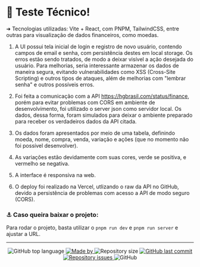 # :butterfly: Teste Técnico!

➜ Tecnologias utilizadas: Vite + React, com PNPM, TailwindCSS, entre outras para visualização de dados financeiros, como moedas.

1. A UI possui tela inicial de login e registro de novo usuário, contendo campos de email e senha, com persistência destes em local storage. Os erros estão sendo tratados, de modo a deixar visível a ação desejada do usuário. Para melhorias, seria interessante armazenar os dados de maneira segura, evitando vulnerabilidades como XSS (Cross-Site Scripting) e outros tipos de ataques, além de melhorias com "lembrar senha" e outros possíveis erros.

2. Foi feita a comunicação com a API https://hgbrasil.com/status/finance, porém para evitar problemas com CORS em ambiente de desenvolvimento, foi utilizado o server json como servidor local. Os dados, dessa forma, foram simulados para deixar o ambiente preparado para receber os verdadeiros dados da API citada.

3. Os dados foram apresentados por meio de uma tabela, definindo moeda, nome, compra, venda, variação e ações (que no momento não foi possível desenvolver).

4. As variações estão devidamente com suas cores, verde se positiva, e vermelho se negativa.

5. A interface é responsiva na web.

6. O deploy foi realizado na Vercel, utlizando o raw da API no GitHub, devido a persistência de problemas com acesso a API de modo seguro (CORS).

### :anchor: Caso queira baixar o projeto:

Para rodar o projeto, basta utilizar o `pnpm run dev` e `pnpm run server` e ajustar a URL.

---

<p align="center">
  <img alt="GitHub top language" src="https://img.shields.io/github/languages/top/oDevBR/rgb-mixin?color=green">

  <a href="https://www.linkedin.com/in/joao-aquino/" target="_blank" rel="noopener noreferrer">
    <img alt="Made by" src="https://img.shields.io/badge/made%20by-joao%20aquino-green">
  </a>

  <img alt="Repository size" src="https://img.shields.io/github/repo-size/oDevBR/rgb-mixin?color=green">

  <a href="https://github.com/oDevBR/rgb-mixin/commits/main">
    <img alt="GitHub last commit" src="https://img.shields.io/github/last-commit/oDevBR/rgb-mixin?color=green">
  </a>

  <a href="https://github.com/oDevBR/moveit/issues">
    <img alt="Repository issues" src="https://img.shields.io/github/issues/oDevBR/rgb-mixin?color=green">
  </a>

  <img alt="GitHub" src="https://img.shields.io/github/license/oDevBR/rgb-mixin?color=green">
</p>
